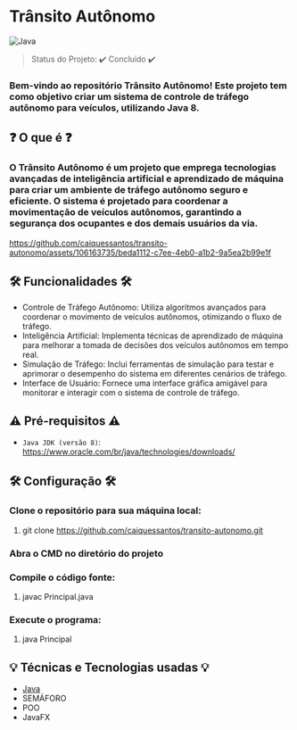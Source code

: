 # Trânsito Autônomo

![Java](https://img.shields.io/badge/java-%23ED8B00.svg?style=for-the-badge&logo=openjdk&logoColor=white)

> Status do Projeto: ✔️ Concluido ✔️

### Bem-vindo ao repositório Trânsito Autônomo! Este projeto tem como objetivo criar um sistema de controle de tráfego autônomo para veículos, utilizando Java 8.

## ❓ O que é ❓

### O Trânsito Autônomo é um projeto que emprega tecnologias avançadas de inteligência artificial e aprendizado de máquina para criar um ambiente de tráfego autônomo seguro e eficiente. O sistema é projetado para coordenar a movimentação de veículos autônomos, garantindo a segurança dos ocupantes e dos demais usuários da via.

https://github.com/caiquessantos/transito-autonomo/assets/106163735/beda1112-c7ee-4eb0-a1b2-9a5ea2b99e1f

## 🛠️ Funcionalidades 🛠️

- Controle de Tráfego Autônomo: Utiliza algoritmos avançados para coordenar o movimento de veículos autônomos, otimizando o fluxo de tráfego.
- Inteligência Artificial: Implementa técnicas de aprendizado de máquina para melhorar a tomada de decisões dos veículos autônomos em tempo real.
- Simulação de Tráfego: Inclui ferramentas de simulação para testar e aprimorar o desempenho do sistema em diferentes cenários de tráfego.
- Interface de Usuário: Fornece uma interface gráfica amigável para monitorar e interagir com o sistema de controle de tráfego.

## ⚠️ Pré-requisitos ⚠️

- `Java JDK (versão 8)`: https://www.oracle.com/br/java/technologies/downloads/

## 🛠️ Configuração 🛠️

### Clone o repositório para sua máquina local:

1. git clone https://github.com/caiquessantos/transito-autonomo.git

### Abra o CMD no diretório do projeto

### Compile o código fonte:

1. javac Principal.java

### Execute o programa:

1. java Principal

## 💡 Técnicas e Tecnologias usadas 💡

- [Java](https://www.oracle.com/java/technologies/)
- SEMÁFORO
- POO
- JavaFX
